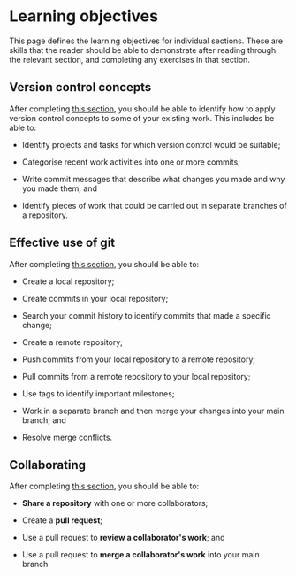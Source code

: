 # Learning objectives

This page defines the learning objectives for individual sections.
These are skills that the reader should be able to demonstrate after reading through the relevant section, and completing any exercises in that section.

## Version control concepts

After completing [this section](version-control/), you should be able to identify how to apply version control concepts to some of your existing work.
This includes be able to:

- Identify projects and tasks for which version control would be suitable;

- Categorise recent work activities into one or more commits;

- Write commit messages that describe what changes you made and why you made them; and

- Identify pieces of work that could be carried out in separate branches of a repository.

## Effective use of git

After completing [this section](using-git/), you should be able to:

- Create a local repository;

- Create commits in your local repository;

- Search your commit history to identify commits that made a specific change;

- Create a remote repository;

- Push commits from your local repository to a remote repository;

- Pull commits from a remote repository to your local repository;

- Use tags to identify important milestones;

- Work in a separate branch and then merge your changes into your main branch; and

- Resolve merge conflicts.

## Collaborating

After completing [this section](collaborating/), you should be able to:

- **Share a repository** with one or more collaborators;

- Create a **pull request**;

- Use a pull request to **review a collaborator's work**; and

- Use a pull request to **merge a collaborator's work** into your main branch.
